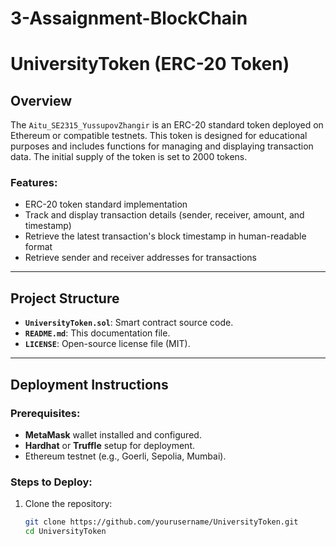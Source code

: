 # 3-Assaignment-BlockChain
# UniversityToken (ERC-20 Token)

## Overview

The `Aitu_SE2315_YussupovZhangir` is an ERC-20 standard token deployed on Ethereum or compatible testnets. This token is designed for educational purposes and includes functions for managing and displaying transaction data. The initial supply of the token is set to 2000 tokens.

### Features:
- ERC-20 token standard implementation
- Track and display transaction details (sender, receiver, amount, and timestamp)
- Retrieve the latest transaction's block timestamp in human-readable format
- Retrieve sender and receiver addresses for transactions

---

## Project Structure

- **`UniversityToken.sol`**: Smart contract source code.
- **`README.md`**: This documentation file.
- **`LICENSE`**: Open-source license file (MIT).

---

## Deployment Instructions

### Prerequisites:
- **MetaMask** wallet installed and configured.
- **Hardhat** or **Truffle** setup for deployment.
- Ethereum testnet (e.g., Goerli, Sepolia, Mumbai).

### Steps to Deploy:

1. Clone the repository:
   ```bash
   git clone https://github.com/yourusername/UniversityToken.git
   cd UniversityToken

